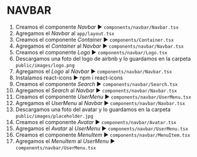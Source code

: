 # NAVBAR
1. Creamos el componente *Navbar* ► `components/navbar/Navbar.tsx`
2. Agregamos el *Navbar* al `app/layout.tsx`
3. Creamos el componente *Container* ► `components/Container.tsx`
4. Agregamos el *Container* al *Navbar* ► `components/navbar/Navbar.tsx`
5. Creamos el componente *Logo* ► `components/navbar/Logo.tsx`
6. Descargamos una foto del logo de airbnb y lo guardamos en la carpeta `public/images/logo.png`
7. Agregamos el *Logo* al *Navbar* ► `components/navbar/Navbar.tsx`
8. Instalamos react-icons ► npm i react-icons
9. Creamos el componente *Search* ► `components/navbar/Search.tsx`
10. Agregamos el *Search* al *Navbar* ► `components/navbar/Navbar.tsx`
11. Creamos el componente *UserMenu* ► `components/navbar/UserMenu.tsx`
12. Agregamos el *UserMenu* al *Navbar* ► `components/navbar/Navbar.tsx`
13. Descargamos una foto del avatar y lo guardamos en la carpeta `public/images/placeholder.jpg`
14. Creamos el componente *Avatar* ► `components/navbar/Avatar.tsx`
15. Agregamos el *Avatar* al *UserMenu* ► `components/navbar/UserMenu.tsx`
16. Creamos el componente *MenuItem* ► `components/navbar/MenuItem.tsx`
17. Agregamos el *MenuItem* al *UserMenu* ► `components/navbar/UserMenu.tsx`